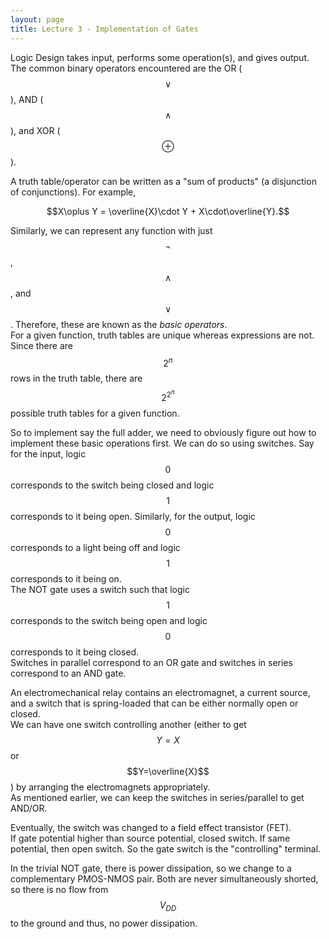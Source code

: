 ```yaml
---
layout: page
title: Lecture 3 - Implementation of Gates
---
```


<script type="text/javascript" async src="https://cdnjs.cloudflare.com/ajax/libs/mathjax/2.7.5/latest.js?config=TeX-MML-AM_CHTML" async></script>

Logic Design takes input, performs some operation(s), and gives output. The common binary operators encountered are the OR ($$\vee$$), AND ($$\wedge$$), and XOR ($$\oplus$$).

A truth table/operator can be written as a "sum of products" (a disjunction of conjunctions). For example,

$$X\oplus Y = \overline{X}\cdot Y + X\cdot\overline{Y}.$$

Similarly, we can represent any function with just $$\neg$$, $$\wedge$$, and $$\vee$$. Therefore, these are known as the _basic operators_.    
For a given function, truth tables are unique whereas expressions are not.    
Since there are $$2^n$$ rows in the truth table, there are $$2^{2^n}$$ possible truth tables for a given function.

So to implement say the full adder, we need to obviously figure out how to implement these basic operations first. We can do so using switches. Say for the input, logic $$0$$ corresponds to the switch being closed and logic $$1$$ corresponds to it being open. Similarly, for the output, logic $$0$$ corresponds to a light being off and logic $$1$$ corresponds to it being on.    
The NOT gate uses a switch such that logic $$1$$ corresponds to the switch being open and logic $$0$$ corresponds to it being closed.    
Switches in parallel correspond to an OR gate and switches in series correspond to an AND gate.

An electromechanical relay contains an electromagnet, a current source, and a switch that is spring-loaded that can be either normally open or closed.    
We can have one switch controlling another (either to get $$Y=X$$ or $$Y=\overline{X}$$) by arranging the electromagnets appropriately.    
As mentioned earlier, we can keep the switches in series/parallel to get AND/OR.

<!-- Later on, this was changed to electronic switching devices (electron tubes/point contact transistors). -->

Eventually, the switch was changed to a field effect transistor (FET).    
If gate potential higher than source potential, closed switch. If same potential, then open switch. So the gate switch is the "controlling" terminal.

In the trivial NOT gate, there is power dissipation, so we change to a complementary PMOS-NMOS pair. Both are never simultaneously shorted, so there is no flow from $$V_{DD}$$ to the ground and thus, no power dissipation.